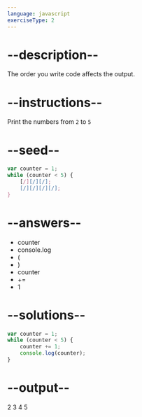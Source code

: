 ```yaml
---
language: javascript
exerciseType: 2
---
```


# --description--

The order you write code affects the output.

# --instructions--

Print the numbers from `2` to `5`

# --seed--

```javascript
var counter = 1;
while (counter < 5) {
    [/][/][/];
    [/][/][/][/];
}
```

# --answers--

- counter
- console.log
- (
- )
- counter
-  += 
- 1

# --solutions--

```javascript
var counter = 1;
while (counter < 5) {
    counter += 1;
    console.log(counter);
}
```

# --output--

2
3
4
5
